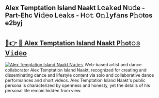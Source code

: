 ## Alex Temptation Island Naakt L𝚎a𝚔ed N𝚞𝚍e - Part-Ehc Vi𝚍𝚎o L𝚎a𝚔s - H𝚘𝚝 O𝚗𝚕yf𝚊ns P𝚑𝚘tos e2byj

# <h2><a href="http://kf1h5go.oniu.top/?m=Alex+Temptation+Island+Naakt">🔗👉 🔴 Alex Temptation Island Naakt P𝚑ot𝚘𝚜 V𝚒d𝚎o</a></h2>

[![Alex Temptation Island Naakt Nu𝚍e𝚜](https://i.imgur.com/0qMVB7G.gif)](http://kf1h5go.oniu.top/?m=Alex+Temptation+Island+Naakt)
Web-based artist and dance collaborator Alex Temptation Island Naakt, recognized for creating and disseminating dance and lifestyle content via solo and collaborative dance performances and short videos. Alex Temptation Island Naakt's public persona is characterized by openness and honesty, yet the details of his personal life remain hidden from view.  

